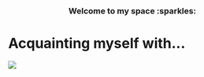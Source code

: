 <h3 align="center">Welcome to my space :sparkles:</h3>

# **Acquainting myself with**...
<p>

<img src="https://img.shields.io/badge/Python-14354C?style=for-the-badge&logo=python&logoColor=white">
  
<p>
